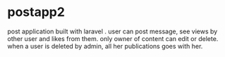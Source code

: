 # postapp2
post application built with laravel . user can post message, see views by other user and likes from them. only owner of content can edit or delete. when a user is deleted by admin, all her publications goes with her.
